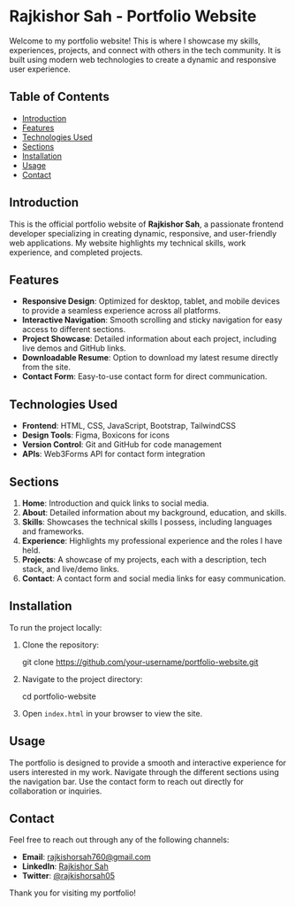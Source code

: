 # Rajkishor Sah - Portfolio Website

Welcome to my portfolio website! This is where I showcase my skills, experiences, projects, and connect with others in the tech community. It is built using modern web technologies to create a dynamic and responsive user experience.

## Table of Contents

- [Introduction](#introduction)
- [Features](#features)
- [Technologies Used](#technologies-used)
- [Sections](#sections)
- [Installation](#installation)
- [Usage](#usage)
- [Contact](#contact)

## Introduction

This is the official portfolio website of **Rajkishor Sah**, a passionate frontend developer specializing in creating dynamic, responsive, and user-friendly web applications. My website highlights my technical skills, work experience, and completed projects.

## Features

- **Responsive Design**: Optimized for desktop, tablet, and mobile devices to provide a seamless experience across all platforms.
- **Interactive Navigation**: Smooth scrolling and sticky navigation for easy access to different sections.
- **Project Showcase**: Detailed information about each project, including live demos and GitHub links.
- **Downloadable Resume**: Option to download my latest resume directly from the site.
- **Contact Form**: Easy-to-use contact form for direct communication.

## Technologies Used

- **Frontend**: HTML, CSS, JavaScript, Bootstrap, TailwindCSS
- **Design Tools**: Figma, Boxicons for icons
- **Version Control**: Git and GitHub for code management
- **APIs**: Web3Forms API for contact form integration

## Sections

1. **Home**: Introduction and quick links to social media.
2. **About**: Detailed information about my background, education, and skills.
3. **Skills**: Showcases the technical skills I possess, including languages and frameworks.
4. **Experience**: Highlights my professional experience and the roles I have held.
5. **Projects**: A showcase of my projects, each with a description, tech stack, and live/demo links.
6. **Contact**: A contact form and social media links for easy communication.

## Installation

To run the project locally:

1. Clone the repository:

   git clone https://github.com/your-username/portfolio-website.git

2. Navigate to the project directory:

   cd portfolio-website

3. Open `index.html` in your browser to view the site.

## Usage

The portfolio is designed to provide a smooth and interactive experience for users interested in my work. Navigate through the different sections using the navigation bar. Use the contact form to reach out directly for collaboration or inquiries.

## Contact

Feel free to reach out through any of the following channels:

- **Email**: rajkishorsah760@gmail.com
- **LinkedIn**: [Rajkishor Sah](https://www.linkedin.com/in/rajkishor-sah/)
- **Twitter**: [@rajkishorsah05](https://twitter.com/rajkishorsah05)

Thank you for visiting my portfolio!
